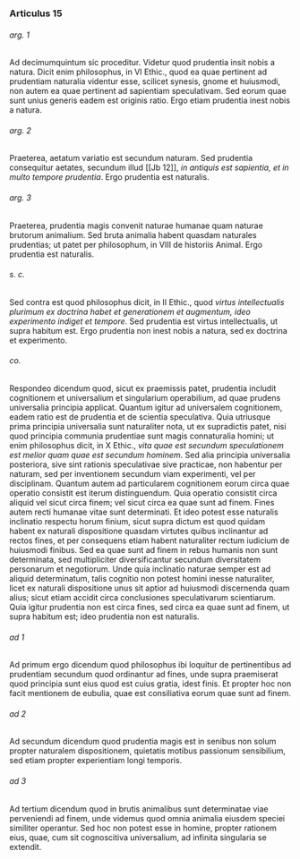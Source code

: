 ### Articulus 15

###### arg. 1
Ad decimumquintum sic proceditur. Videtur quod prudentia insit nobis a natura. Dicit enim philosophus, in VI Ethic., quod ea quae pertinent ad prudentiam naturalia videntur esse, scilicet synesis, gnome et huiusmodi, non autem ea quae pertinent ad sapientiam speculativam. Sed eorum quae sunt unius generis eadem est originis ratio. Ergo etiam prudentia inest nobis a natura.

###### arg. 2
Praeterea, aetatum variatio est secundum naturam. Sed prudentia consequitur aetates, secundum illud [[Jb 12]], *in antiquis est sapientia, et in multo tempore prudentia*. Ergo prudentia est naturalis.

###### arg. 3
Praeterea, prudentia magis convenit naturae humanae quam naturae brutorum animalium. Sed bruta animalia habent quasdam naturales prudentias; ut patet per philosophum, in VIII de historiis Animal. Ergo prudentia est naturalis.

###### s. c.
Sed contra est quod philosophus dicit, in II Ethic., quod *virtus intellectualis plurimum ex doctrina habet et generationem et augmentum, ideo experimento indiget et tempore*. Sed prudentia est virtus intellectualis, ut supra habitum est. Ergo prudentia non inest nobis a natura, sed ex doctrina et experimento.

###### co.
Respondeo dicendum quod, sicut ex praemissis patet, prudentia includit cognitionem et universalium et singularium operabilium, ad quae prudens universalia principia applicat. Quantum igitur ad universalem cognitionem, eadem ratio est de prudentia et de scientia speculativa. Quia utriusque prima principia universalia sunt naturaliter nota, ut ex supradictis patet, nisi quod principia communia prudentiae sunt magis connaturalia homini; ut enim philosophus dicit, in X Ethic., *vita quae est secundum speculationem est melior quam quae est secundum hominem*. Sed alia principia universalia posteriora, sive sint rationis speculativae sive practicae, non habentur per naturam, sed per inventionem secundum viam experimenti, vel per disciplinam. Quantum autem ad particularem cognitionem eorum circa quae operatio consistit est iterum distinguendum. Quia operatio consistit circa aliquid vel sicut circa finem; vel sicut circa ea quae sunt ad finem. Fines autem recti humanae vitae sunt determinati. Et ideo potest esse naturalis inclinatio respectu horum finium, sicut supra dictum est quod quidam habent ex naturali dispositione quasdam virtutes quibus inclinantur ad rectos fines, et per consequens etiam habent naturaliter rectum iudicium de huiusmodi finibus. Sed ea quae sunt ad finem in rebus humanis non sunt determinata, sed multipliciter diversificantur secundum diversitatem personarum et negotiorum. Unde quia inclinatio naturae semper est ad aliquid determinatum, talis cognitio non potest homini inesse naturaliter, licet ex naturali dispositione unus sit aptior ad huiusmodi discernenda quam alius; sicut etiam accidit circa conclusiones speculativarum scientiarum. Quia igitur prudentia non est circa fines, sed circa ea quae sunt ad finem, ut supra habitum est; ideo prudentia non est naturalis.

###### ad 1
Ad primum ergo dicendum quod philosophus ibi loquitur de pertinentibus ad prudentiam secundum quod ordinantur ad fines, unde supra praemiserat quod principia sunt eius quod est cuius gratia, idest finis. Et propter hoc non facit mentionem de eubulia, quae est consiliativa eorum quae sunt ad finem.

###### ad 2
Ad secundum dicendum quod prudentia magis est in senibus non solum propter naturalem dispositionem, quietatis motibus passionum sensibilium, sed etiam propter experientiam longi temporis.

###### ad 3
Ad tertium dicendum quod in brutis animalibus sunt determinatae viae perveniendi ad finem, unde videmus quod omnia animalia eiusdem speciei similiter operantur. Sed hoc non potest esse in homine, propter rationem eius, quae, cum sit cognoscitiva universalium, ad infinita singularia se extendit.

